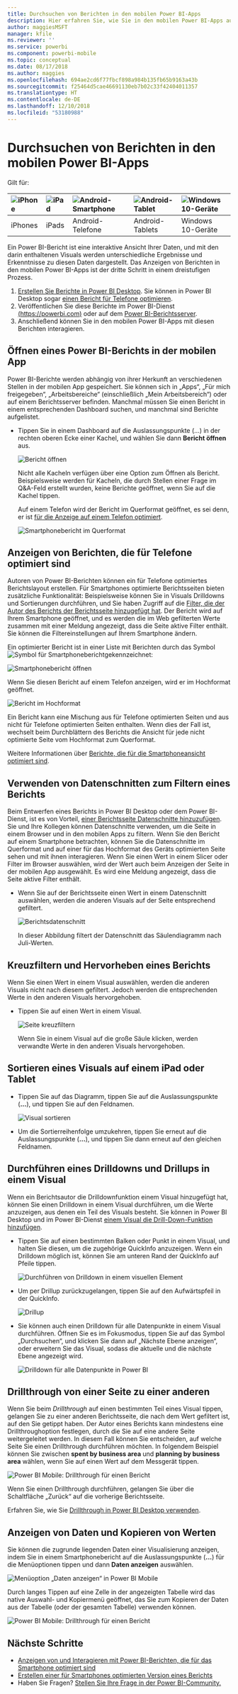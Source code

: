 ```yaml
---
title: Durchsuchen von Berichten in den mobilen Power BI-Apps
description: Hier erfahren Sie, wie Sie in den mobilen Power BI-Apps auf Ihrem Telefon oder Tablet Berichte anzeigen und mit diesen interagieren. Erstellen Sie Berichte im Power BI-Dienst oder in Power BI Desktop, und verwenden Sie sie anschließend in den mobilen Apps.
author: maggiesMSFT
manager: kfile
ms.reviewer: ''
ms.service: powerbi
ms.component: powerbi-mobile
ms.topic: conceptual
ms.date: 08/17/2018
ms.author: maggies
ms.openlocfilehash: 694ae2cd6f77fbcf898a984b135fb65b9163a43b
ms.sourcegitcommit: f25464d5cae46691130eb7b02c33f42404011357
ms.translationtype: HT
ms.contentlocale: de-DE
ms.lasthandoff: 12/10/2018
ms.locfileid: "53180988"
---
```

# <a name="explore-reports-in-the-power-bi-mobile-apps"></a>Durchsuchen von Berichten in den mobilen Power BI-Apps
Gilt für:

| ![iPhone](././media/mobile-reports-in-the-mobile-apps/ios-logo-40-px.png) | ![iPad](././media/mobile-reports-in-the-mobile-apps/ios-logo-40-px.png) | ![Android-Smartphone](././media/mobile-reports-in-the-mobile-apps/android-logo-40-px.png) | ![Android-Tablet](././media/mobile-reports-in-the-mobile-apps/android-logo-40-px.png) | ![Windows 10-Geräte](./media/mobile-reports-in-the-mobile-apps/win-10-logo-40-px.png) |
|:--- |:--- |:--- |:--- |:--- |
| iPhones |iPads |Android-Telefone |Android-Tablets |Windows 10-Geräte |

Ein Power BI-Bericht ist eine interaktive Ansicht Ihrer Daten, und mit den darin enthaltenen Visuals werden unterschiedliche Ergebnisse und Erkenntnisse zu diesen Daten dargestellt. Das Anzeigen von Berichten in den mobilen Power BI-Apps ist der dritte Schritt in einem dreistufigen Prozess.

1. [Erstellen Sie Berichte in Power BI Desktop](../../desktop-report-view.md). Sie können in Power BI Desktop sogar [einen Bericht für Telefone optimieren](mobile-apps-view-phone-report.md). 
2. Veröffentlichen Sie diese Berichte im Power BI-Dienst [(https://powerbi.com)](https://powerbi.com) oder auf dem [Power BI-Berichtsserver](../../report-server/get-started.md).  
3. Anschließend können Sie in den mobilen Power BI-Apps mit diesen Berichten interagieren.

## <a name="open-a-power-bi-report-in-the-mobile-app"></a>Öffnen eines Power BI-Berichts in der mobilen App
Power BI-Berichte werden abhängig von ihrer Herkunft an verschiedenen Stellen in der mobilen App gespeichert. Sie können sich in „Apps“, „Für mich freigegeben“, „Arbeitsbereiche“ (einschließlich „Mein Arbeitsbereich“) oder auf einem Berichtsserver befinden. Manchmal müssen Sie einen Bericht in einem entsprechenden Dashboard suchen, und manchmal sind Berichte aufgelistet.

* Tippen Sie in einem Dashboard auf die Auslassungspunkte (...) in der rechten oberen Ecke einer Kachel, und wählen Sie dann **Bericht öffnen** aus.
  
  ![Bericht öffnen](./media/mobile-reports-in-the-mobile-apps/power-bi-android-open-report-tile.png)
  
  Nicht alle Kacheln verfügen über eine Option zum Öffnen als Bericht. Beispielsweise werden für Kacheln, die durch Stellen einer Frage im Q&A-Feld erstellt wurden, keine Berichte geöffnet, wenn Sie auf die Kachel tippen. 
  
  Auf einem Telefon wird der Bericht im Querformat geöffnet, es sei denn, er ist [für die Anzeige auf einem Telefon optimiert](mobile-reports-in-the-mobile-apps.md#view-reports-optimized-for-phones).
  
  ![Smartphonebericht im Querformat](./media/mobile-reports-in-the-mobile-apps/power-bi-iphone-report-landscape.png)

## <a name="view-reports-optimized-for-phones"></a>Anzeigen von Berichten, die für Telefone optimiert sind
Autoren von Power BI-Berichten können ein für Telefone optimiertes Berichtslayout erstellen. Für Smartphones optimierte Berichtsseiten bieten zusätzliche Funktionalität: Beispielsweise können Sie in Visuals Drilldowns und Sortierungen durchführen, und Sie haben Zugriff auf die [Filter, die der Autor des Berichts der Berichtsseite hinzugefügt hat](mobile-apps-view-phone-report.md#filter-the-report-page-on-a-phone). Der Bericht wird auf Ihrem Smartphone geöffnet, und es werden die im Web gefilterten Werte zusammen mit einer Meldung angezeigt, dass die Seite aktive Filter enthält. Sie können die Filtereinstellungen auf Ihrem Smartphone ändern.

Ein optimierter Bericht ist in einer Liste mit Berichten durch das Symbol ![Symbol für Smartphonebericht](./media/mobile-reports-in-the-mobile-apps/power-bi-phone-report-icon.png)gekennzeichnet:

![Smartphonebericht öffnen](./media/mobile-reports-in-the-mobile-apps/power-bi-android-phone-report.png)

Wenn Sie diesen Bericht auf einem Telefon anzeigen, wird er im Hochformat geöffnet.

![Bericht im Hochformat](./media/mobile-reports-in-the-mobile-apps/07-power-bi-phone-report-portrait.png)

 Ein Bericht kann eine Mischung aus für Telefone optimierten Seiten und aus nicht für Telefone optimierten Seiten enthalten. Wenn dies der Fall ist, wechselt beim Durchblättern des Berichts die Ansicht für jede nicht optimierte Seite vom Hochformat zum Querformat.

Weitere Informationen über [Berichte, die für die Smartphoneansicht optimiert sind](mobile-apps-view-phone-report.md).

## <a name="use-slicers-to-filter-a-report"></a>Verwenden von Datenschnitten zum Filtern eines Berichts
Beim Entwerfen eines Berichts in Power BI Desktop oder dem Power BI-Dienst, ist es von Vorteil, [einer Berichtsseite Datenschnitte hinzuzufügen](../../visuals/power-bi-visualization-slicers.md). Sie und Ihre Kollegen können Datenschnitte verwenden, um die Seite in einem Browser und in den mobilen Apps zu filtern. Wenn Sie den Bericht auf einem Smartphone betrachten, können Sie die Datenschnitte im Querformat und auf einer für das Hochformat des Geräts optimierten Seite sehen und mit ihnen interagieren. Wenn Sie einen Wert in einem Slicer oder Filter im Browser auswählen, wird der Wert auch beim Anzeigen der Seite in der mobilen App ausgewählt. Es wird eine Meldung angezeigt, dass die Seite aktive Filter enthält.  

* Wenn Sie auf der Berichtsseite einen Wert in einem Datenschnitt auswählen, werden die anderen Visuals auf der Seite entsprechend gefiltert.
  
  ![Berichtsdatenschnitt](./media/mobile-reports-in-the-mobile-apps/power-bi-android-tablet-report-slicer.png)
  
  In dieser Abbildung filtert der Datenschnitt das Säulendiagramm nach Juli-Werten.

## <a name="cross-filter-and-highlight-a-report"></a>Kreuzfiltern und Hervorheben eines Berichts
Wenn Sie einen Wert in einem Visual auswählen, werden die anderen Visuals nicht nach diesem gefiltert. Jedoch werden die entsprechenden Werte in den anderen Visuals hervorgehoben.

* Tippen Sie auf einen Wert in einem Visual.
  
  ![Seite kreuzfiltern](./media/mobile-reports-in-the-mobile-apps/power-bi-android-tablet-report-highlight.png)
  
  Wenn Sie in einem Visual auf die große Säule klicken, werden verwandte Werte in den anderen Visuals hervorgehoben. 

## <a name="sort-a-visual-on-an-ipad-or-a-tablet"></a>Sortieren eines Visuals auf einem iPad oder Tablet
* Tippen Sie auf das Diagramm, tippen Sie auf die Auslassungspunkte (**...**), und tippen Sie auf den Feldnamen.
  
   ![Visual sortieren](./media/mobile-reports-in-the-mobile-apps/power-bi-android-tablet-report-sort.png)
* Um die Sortierreihenfolge umzukehren, tippen Sie erneut auf die Auslassungspunkte (**...**), und tippen Sie dann erneut auf den gleichen Feldnamen.

## <a name="drill-down-and-up-in-a-visual"></a>Durchführen eines Drilldowns und Drillups in einem Visual
Wenn ein Berichtsautor die Drilldownfunktion einem Visual hinzugefügt hat, können Sie einen Drilldown in einem Visual durchführen, um die Werte anzuzeigen, aus denen ein Teil des Visuals besteht. Sie können in Power BI Desktop und im Power BI-Dienst [einem Visual die Drill-Down-Funktion hinzufügen](../end-user-drill.md). 

* Tippen Sie auf einen bestimmten Balken oder Punkt in einem Visual, und halten Sie diesen, um die zugehörige QuickInfo anzuzeigen. Wenn ein Drilldown möglich ist, können Sie am unteren Rand der QuickInfo auf Pfeile tippen. 
  
  ![Durchführen von Drilldown in einem visuellen Element](./media/mobile-reports-in-the-mobile-apps/power-bi-mobile-drill-down-tooltip.png)

* Um per Drillup zurückzugelangen, tippen Sie auf den Aufwärtspfeil in der QuickInfo.
  
  ![Drillup](./media/mobile-reports-in-the-mobile-apps/power-bi-mobile-drill-up-tooltip.png)

* Sie können auch einen Drilldown für alle Datenpunkte in einem Visual durchführen. Öffnen Sie es im Fokusmodus, tippen Sie auf das Symbol „Durchsuchen“, und klicken Sie dann auf „Nächste Ebene anzeigen“, oder erweitern Sie das Visual, sodass die aktuelle und die nächste Ebene angezeigt wird.

   ![Drilldown für alle Datenpunkte in Power BI](./media/mobile-reports-in-the-mobile-apps/power-bi-drill-down-all.png)

## <a name="drill-through-from-one-page-to-another"></a>Drillthrough von einer Seite zu einer anderen

Wenn Sie beim *Drillthrough* auf einen bestimmten Teil eines Visual tippen, gelangen Sie zu einer anderen Berichtsseite, die nach dem Wert gefiltert ist, auf den Sie getippt haben. Der Autor eines Berichts kann mindestens eine Drillthroughoption festlegen, durch die Sie auf eine andere Seite weitergeleitet werden. In diesem Fall können Sie entscheiden, auf welche Seite Sie einen Drillthrough durchführen möchten. In folgendem Beispiel können Sie zwischen **spent by business area** und **planning by business area** wählen, wenn Sie auf einen Wert auf dem Messgerät tippen.

![Power BI Mobile: Drillthrough für einen Bericht](./media/mobile-reports-in-the-mobile-apps/power-bi-mobile-drill-through-it-spent-report.png)

Wenn Sie einen Drillthrough durchführen, gelangen Sie über die Schaltfläche „Zurück“ auf die vorherige Berichtsseite.

Erfahren Sie, wie Sie [Drillthrough in Power BI Desktop verwenden](../../desktop-drillthrough.md).

## <a name="show-data-and-copy-values"></a>Anzeigen von Daten und Kopieren von Werten

Sie können die zugrunde liegenden Daten einer Visualisierung anzeigen, indem Sie in einem Smartphonebericht auf die Auslassungspunkte (**...**) für die Menüoptionen tippen und dann **Daten anzeigen** auswählen.

![Menüoption „Daten anzeigen“ in Power BI Mobile](./media/mobile-reports-in-the-mobile-apps/copy-data-visual.png)

Durch langes Tippen auf eine Zelle in der angezeigten Tabelle wird das native Auswahl- und Kopiermenü geöffnet, das Sie zum Kopieren der Daten aus der Tabelle (oder der gesamten Tabelle) verwenden können.

![Power BI Mobile: Drillthrough für einen Bericht](./media/mobile-reports-in-the-mobile-apps/copy-data-table.png)

## <a name="next-steps"></a>Nächste Schritte
* [Anzeigen von und Interagieren mit Power BI-Berichten, die für das Smartphone optimiert sind](mobile-apps-view-phone-report.md)
* [Erstellen einer für Smartphones optimierten Version eines Berichts](../../desktop-create-phone-report.md)
* Haben Sie Fragen? [Stellen Sie Ihre Frage in der Power BI-Community.](http://community.powerbi.com/)

